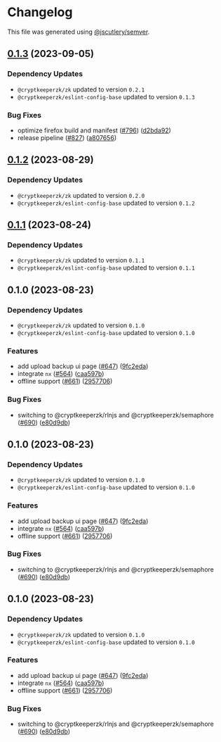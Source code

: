 # Changelog

This file was generated using [@jscutlery/semver](https://github.com/jscutlery/semver).

## [0.1.3](https://github.com/CryptKeeperZK/crypt-keeper-extension/compare/@cryptkeeperzk/merkle-mock-server-0.1.2...@cryptkeeperzk/merkle-mock-server-0.1.3) (2023-09-05)

### Dependency Updates

* `@cryptkeeperzk/zk` updated to version `0.2.1`
* `@cryptkeeperzk/eslint-config-base` updated to version `0.1.3`

### Bug Fixes

* optimize firefox build and manifest ([#796](https://github.com/CryptKeeperZK/crypt-keeper-extension/issues/796)) ([d2bda92](https://github.com/CryptKeeperZK/crypt-keeper-extension/commit/d2bda927621de06f8ec95cbbcc216fb1a73d154c))
* release pipeline ([#827](https://github.com/CryptKeeperZK/crypt-keeper-extension/issues/827)) ([a807656](https://github.com/CryptKeeperZK/crypt-keeper-extension/commit/a807656225317a410ce74a92243b634fcea84015))

## [0.1.2](https://github.com/CryptKeeperZK/crypt-keeper-extension/compare/@cryptkeeperzk/merkle-mock-server-0.1.1...@cryptkeeperzk/merkle-mock-server-0.1.2) (2023-08-29)

### Dependency Updates

* `@cryptkeeperzk/zk` updated to version `0.2.0`
* `@cryptkeeperzk/eslint-config-base` updated to version `0.1.2`
## [0.1.1](https://github.com/CryptKeeperZK/crypt-keeper-extension/compare/@cryptkeeperzk/merkle-mock-server-0.1.0...@cryptkeeperzk/merkle-mock-server-0.1.1) (2023-08-24)

### Dependency Updates

* `@cryptkeeperzk/zk` updated to version `0.1.1`
* `@cryptkeeperzk/eslint-config-base` updated to version `0.1.1`
## 0.1.0 (2023-08-23)

### Dependency Updates

* `@cryptkeeperzk/zk` updated to version `0.1.0`
* `@cryptkeeperzk/eslint-config-base` updated to version `0.1.0`

### Features

* add upload backup ui page ([#647](https://github.com/CryptKeeperZK/crypt-keeper-extension/issues/647)) ([9fc2eda](https://github.com/CryptKeeperZK/crypt-keeper-extension/commit/9fc2edad53b53f323020cb03e6523c96dce41258))
* integrate `nx` ([#564](https://github.com/CryptKeeperZK/crypt-keeper-extension/issues/564)) ([caa597b](https://github.com/CryptKeeperZK/crypt-keeper-extension/commit/caa597b7ba3acabd98502f8e860b482702887263))
* offline support ([#661](https://github.com/CryptKeeperZK/crypt-keeper-extension/issues/661)) ([2957706](https://github.com/CryptKeeperZK/crypt-keeper-extension/commit/2957706276d7f9b55ed8dcbd68d9bfbc5cba866e))


### Bug Fixes

* switching to @cryptkeeperzk/rlnjs and @cryptkeeperzk/semaphore ([#690](https://github.com/CryptKeeperZK/crypt-keeper-extension/issues/690)) ([e80d9db](https://github.com/CryptKeeperZK/crypt-keeper-extension/commit/e80d9db21d8187ec88408a02f8c7785347b9f541))

## 0.1.0 (2023-08-23)

### Dependency Updates

* `@cryptkeeperzk/zk` updated to version `0.1.0`
* `@cryptkeeperzk/eslint-config-base` updated to version `0.1.0`

### Features

* add upload backup ui page ([#647](https://github.com/CryptKeeperZK/crypt-keeper-extension/issues/647)) ([9fc2eda](https://github.com/CryptKeeperZK/crypt-keeper-extension/commit/9fc2edad53b53f323020cb03e6523c96dce41258))
* integrate `nx` ([#564](https://github.com/CryptKeeperZK/crypt-keeper-extension/issues/564)) ([caa597b](https://github.com/CryptKeeperZK/crypt-keeper-extension/commit/caa597b7ba3acabd98502f8e860b482702887263))
* offline support ([#661](https://github.com/CryptKeeperZK/crypt-keeper-extension/issues/661)) ([2957706](https://github.com/CryptKeeperZK/crypt-keeper-extension/commit/2957706276d7f9b55ed8dcbd68d9bfbc5cba866e))


### Bug Fixes

* switching to @cryptkeeperzk/rlnjs and @cryptkeeperzk/semaphore ([#690](https://github.com/CryptKeeperZK/crypt-keeper-extension/issues/690)) ([e80d9db](https://github.com/CryptKeeperZK/crypt-keeper-extension/commit/e80d9db21d8187ec88408a02f8c7785347b9f541))

## 0.1.0 (2023-08-23)

### Dependency Updates

* `@cryptkeeperzk/zk` updated to version `0.1.0`
* `@cryptkeeperzk/eslint-config-base` updated to version `0.1.0`

### Features

* add upload backup ui page ([#647](https://github.com/CryptKeeperZK/crypt-keeper-extension/issues/647)) ([9fc2eda](https://github.com/CryptKeeperZK/crypt-keeper-extension/commit/9fc2edad53b53f323020cb03e6523c96dce41258))
* integrate `nx` ([#564](https://github.com/CryptKeeperZK/crypt-keeper-extension/issues/564)) ([caa597b](https://github.com/CryptKeeperZK/crypt-keeper-extension/commit/caa597b7ba3acabd98502f8e860b482702887263))
* offline support ([#661](https://github.com/CryptKeeperZK/crypt-keeper-extension/issues/661)) ([2957706](https://github.com/CryptKeeperZK/crypt-keeper-extension/commit/2957706276d7f9b55ed8dcbd68d9bfbc5cba866e))


### Bug Fixes

* switching to @cryptkeeperzk/rlnjs and @cryptkeeperzk/semaphore ([#690](https://github.com/CryptKeeperZK/crypt-keeper-extension/issues/690)) ([e80d9db](https://github.com/CryptKeeperZK/crypt-keeper-extension/commit/e80d9db21d8187ec88408a02f8c7785347b9f541))
